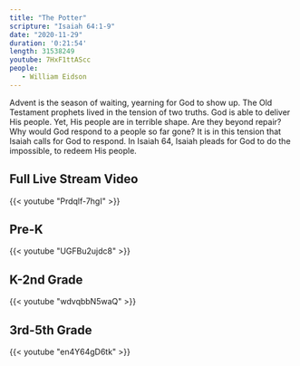 ```yaml
---
title: "The Potter"
scripture: "Isaiah 64:1-9"
date: "2020-11-29"
duration: '0:21:54' 
length: 31538249
youtube: 7HxF1ttAScc
people:
   - William Eidson
---
```


Advent is the season of waiting, yearning for God to show up. The Old Testament prophets lived in the tension of two truths. God is able to deliver His people. Yet, His people are in terrible shape. Are they beyond repair? Why would God respond to a people so far gone? It is in this tension that Isaiah calls for God to respond. In Isaiah 64, Isaiah pleads for God to do the impossible, to redeem His people.


## Full Live Stream Video

{{< youtube "Prdqlf-7hgI" >}}

## Pre-K

{{< youtube "UGFBu2ujdc8" >}}

## K-2nd Grade

{{< youtube "wdvqbbN5waQ" >}}

## 3rd-5th Grade

{{< youtube "en4Y64gD6tk" >}}

